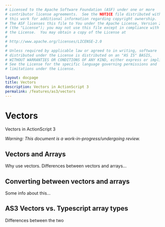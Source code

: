 ```yaml
---
# Licensed to the Apache Software Foundation (ASF) under one or more
# contributor license agreements.  See the NOTICE file distributed with
# this work for additional information regarding copyright ownership.
# The ASF licenses this file to You under the Apache License, Version 2.0
# (the "License"); you may not use this file except in compliance with
# the License.  You may obtain a copy of the License at
# 
# http://www.apache.org/licenses/LICENSE-2.0
# 
# Unless required by applicable law or agreed to in writing, software
# distributed under the License is distributed on an "AS IS" BASIS,
# WITHOUT WARRANTIES OR CONDITIONS OF ANY KIND, either express or implied.
# See the License for the specific language governing permissions and
# limitations under the License.

layout: docpage
title: Vectors
description: Vectors in ActionScript 3
permalink: /features/as3/vectors
---
```


# Vectors

Vectors in ActionScript 3

*Warning: This document is a work-in-progress/undergoing review.*

## Vectors and Arrays
Why use vectors. Differences between vectors and arrays...

## Converting between vectors and arrays
Some info about this...

## AS3 Vectors vs. Typescript array types
Differences between the two

